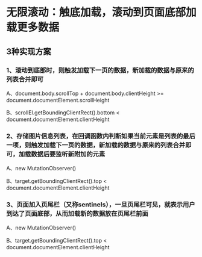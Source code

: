 # 无限滚动：触底加载，滚动到页面底部加载更多数据

## 3种实现方案

### 1、滚动到底部时，则触发加载下一页的数据，新加载的数据与原来的列表合并即可
<!-- 滚动到底部 -->

A、document.body.scrollTop + document.body.clientHeight >= document.documentElement.scrollHeight

B、scrollEl.getBoundingClientRect().bottom < document.documentElement.clientHeight

### 2、存储图片信息列表，在回调函数内判断如果当前元素是列表的最后一项，则触发加载下一页的数据，新加载的数据与原来的列表合并即可，加载数据后要监听新附加的元素

A、new MutationObserver()

<!-- 使用getBoundingClientRect实现MutationObserver -->
B、target.getBoundingClientRect().top < document.documentElement.clientHeight

### 3、页面加入页尾栏（又称sentinels），一旦页尾栏可见，就表示用户到达了页面底部，从而加载新的数据放在页尾栏前面

A、new MutationObserver()

<!-- 使用getBoundingClientRect实现MutationObserver -->
B、target.getBoundingClientRect().top < document.documentElement.clientHeight

